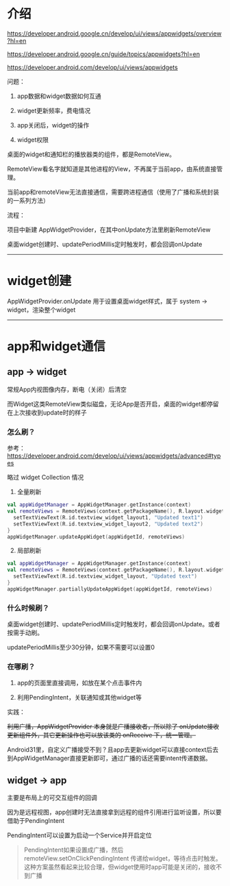 # 介绍

https://developer.android.google.cn/develop/ui/views/appwidgets/overview?hl=en

https://developer.android.google.cn/guide/topics/appwidgets?hl=en

https://developer.android.com/develop/ui/views/appwidgets



问题：

1. app数据和widget数据如何互通
2. widget更新频率，费电情况
3. app关闭后，widget的操作

4. widget权限



桌面的widget和通知栏的播放器类的组件，都是RemoteView。

RemoteView看名字就知道是其他进程的View，不再属于当前app，由系统直接管理。

当前app和remoteView无法直接通信，需要跨进程通信（使用了广播和系统封装的一系列方法）



流程：

项目中新建 AppWidgetProvider，在其中onUpdate方法里刷新RemoteView

桌面widget创建时、updatePeriodMillis定时触发时，都会回调onUpdate



---



# widget创建

AppWidgetProvider.onUpdate 用于设置桌面widget样式，属于 system -> widget，渲染整个widget





---



# app和widget通信

## app -> widget

常规App内视图像内存，断电（关闭）后清空

而Widget这类RemoteView类似磁盘，无论App是否开启，桌面的widget都停留在上次接收到update时的样子



### 怎么刷？

参考：https://developer.android.com/develop/ui/views/appwidgets/advanced#types

略过 widget Collection 情况

1. 全量刷新

```kotlin
val appWidgetManager = AppWidgetManager.getInstance(context)
val remoteViews = RemoteViews(context.getPackageName(), R.layout.widgetlayout).also {
  setTextViewText(R.id.textview_widget_layout1, "Updated text1")
  setTextViewText(R.id.textview_widget_layout2, "Updated text2")
}
appWidgetManager.updateAppWidget(appWidgetId, remoteViews)
```



2. 局部刷新

```kotlin
val appWidgetManager = AppWidgetManager.getInstance(context)
val remoteViews = RemoteViews(context.getPackageName(), R.layout.widgetlayout).also {
  setTextViewText(R.id.textview_widget_layout, "Updated text")
}
appWidgetManager.partiallyUpdateAppWidget(appWidgetId, remoteViews)
```



### 什么时候刷？

桌面widget创建时、updatePeriodMillis定时触发时，都会回调onUpdate。或者按需手动刷。

updatePeriodMillis至少30分钟，如果不需要可以设置0



### 在哪刷？

1. app的页面里直接调用，如放在某个点击事件内

2. 利用PendingIntent，关联通知或其他widget等



实践：

~~利用广播，AppWidgetProvider 本身就是广播接收者，所以除了 onUpdate接收更新组件外，其它更新操作也可以放该类的 onReceive 下，统一管理。~~

Android31里，自定义广播接受不到？且app去更新widget可以直接context后去到AppWidgetManager直接更新即可，通过广播的话还需要intent传递数据。



## widget -> app

主要是布局上的可交互组件的回调

因为是远程视图，app创建时无法直接拿到远程的组件引用进行监听设置，所以要借助于PendingIntent

PendingIntent可以设置为启动一个Service并开启定位

> PendingIntent如果设置成广播，然后remoteView.setOnClickPendingIntent 传递给widget，等待点击时触发。这种方案虽然看起来比较合理，但widget使用时app可能是关闭的，接收不到广播



